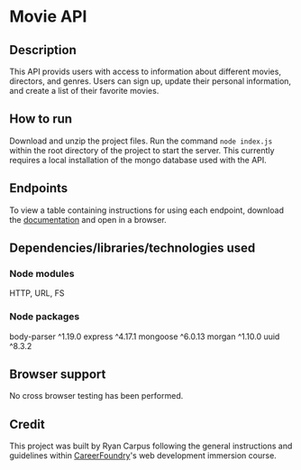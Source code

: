 # Movie API

## Description
This API provids users with access to information about different movies, directors, and genres. Users can sign up, update their personal information, and create a list of their favorite movies.  

## How to run
Download and unzip the project files. Run the command `node index.js` within the root directory of the project to start the server. This currently requires a local installation of the mongo database used with the API.

## Endpoints
To view a table containing instructions for using each endpoint, download the [documentation](https://github.com/RCarpus/movie-api/blob/task-8/public/documentation.html) and open in a browser.

## Dependencies/libraries/technologies used
### Node modules
HTTP, URL, FS
### Node packages
body-parser ^1.19.0
express ^4.17.1
mongoose ^6.0.13
morgan ^1.10.0
uuid ^8.3.2

## Browser support
No cross browser testing has been performed.

## Credit
This project was built by Ryan Carpus following the general instructions and guidelines within [CareerFoundry](https://careerfoundry.com/)'s web development immersion course.
